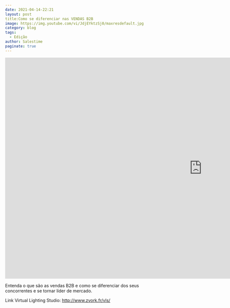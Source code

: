 ```yaml
---
date: 2021-04-14-22:21
layout: post
title:Como se diferenciar nas VENDAS B2B
image: https://img.youtube.com/vi/JdjEYktzSj0/maxresdefault.jpg
category: blog
tags:
  - Edição
author: Salestime
paginate: true
---
```


<iframe width="1280" height="720" src="https://www.youtube.com/embed/JdjEYktzSj0" title="YouTube video player" frameborder="0" allow="accelerometer; autoplay; clipboard-write; encrypted-media; gyroscope; picture-in-picture" allowfullscreen></iframe>

Entenda o que são as vendas B2B e como se diferenciar dos seus concorrentes e se tornar líder de mercado.

Link Virtual Lighting Studio: 
http://www.zvork.fr/vls/

